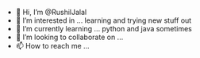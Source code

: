 - 👋 Hi, I’m @RushilJalal
- 👀 I’m interested in ... learning and trying new stuff out
- 🌱 I’m currently learning ... python and java sometimes
- 💞️ I’m looking to collaborate on ...
- 📫 How to reach me ...

<!---
RushilJalal/RushilJalal is a ✨ special ✨ repository because its `README.md` (this file) appears on your GitHub profile.
You can click the Preview link to take a look at your changes.
--->

